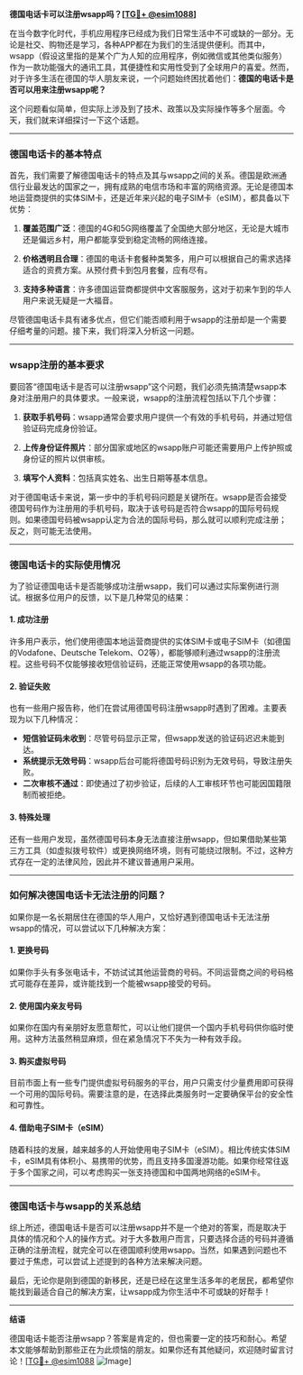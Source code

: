 **德国电话卡可以注册wsapp吗？[[TG💪+ @esim1088](https://t.me/s/esim1088)]**

在当今数字化时代，手机应用程序已经成为我们日常生活中不可或缺的一部分。无论是社交、购物还是学习，各种APP都在为我们的生活提供便利。而其中，wsapp（假设这里指的是某个广为人知的应用程序，例如微信或其他类似服务）作为一款功能强大的通讯工具，其便捷性和实用性受到了全球用户的喜爱。然而，对于许多生活在德国的华人朋友来说，一个问题始终困扰着他们：**德国的电话卡是否可以用来注册wsapp呢？**

这个问题看似简单，但实际上涉及到了技术、政策以及实际操作等多个层面。今天，我们就来详细探讨一下这个话题。

---

### **德国电话卡的基本特点**

首先，我们需要了解德国电话卡的特点及其与wsapp之间的关系。德国是欧洲通信行业最发达的国家之一，拥有成熟的电信市场和丰富的网络资源。无论是德国本地运营商提供的实体SIM卡，还是近年来兴起的电子SIM卡（eSIM），都具备以下优势：

1. **覆盖范围广泛**：德国的4G和5G网络覆盖了全国绝大部分地区，无论是大城市还是偏远乡村，用户都能享受到稳定流畅的网络连接。
   
2. **价格透明且合理**：德国的电话卡套餐种类繁多，用户可以根据自己的需求选择适合的资费方案。从预付费卡到包月套餐，应有尽有。

3. **支持多种语言**：许多德国运营商都提供中文客服服务，这对于初来乍到的华人用户来说无疑是一大福音。

尽管德国电话卡具有诸多优点，但它们能否顺利用于wsapp的注册却是一个需要仔细考量的问题。接下来，我们将深入分析这一问题。

---

### **wsapp注册的基本要求**

要回答“德国电话卡是否可以注册wsapp”这个问题，我们必须先搞清楚wsapp本身对注册用户的具体要求。一般来说，wsapp的注册流程包括以下几个步骤：

1. **获取手机号码**：wsapp通常会要求用户提供一个有效的手机号码，并通过短信验证码完成身份验证。

2. **上传身份证件照片**：部分国家或地区的wsapp账户可能还需要用户上传护照或身份证的照片以供审核。

3. **填写个人资料**：包括真实姓名、出生日期等基本信息。

对于德国电话卡来说，第一步中的手机号码问题是关键所在。wsapp是否会接受德国号码作为注册用的手机号码，取决于该号码是否符合wsapp的国际号码规则。如果德国号码被wsapp认定为合法的国际号码，那么就可以顺利完成注册；反之，则可能无法使用。

---

### **德国电话卡的实际使用情况**

为了验证德国电话卡是否能够成功注册wsapp，我们可以通过实际案例进行测试。根据多位用户的反馈，以下是几种常见的结果：

#### **1. 成功注册**
许多用户表示，他们使用德国本地运营商提供的实体SIM卡或电子SIM卡（如德国的Vodafone、Deutsche Telekom、O2等），都能够顺利通过wsapp的注册流程。这些号码不仅能够接收短信验证码，还能正常使用wsapp的各项功能。

#### **2. 验证失败**
也有一些用户报告称，他们在尝试用德国号码注册wsapp时遇到了困难。主要表现为以下几种情况：
   - **短信验证码未收到**：尽管号码显示正常，但wsapp发送的验证码迟迟未能到达。
   - **系统提示无效号码**：wsapp后台可能将德国号码识别为无效号码，导致注册失败。
   - **二次审核不通过**：即使通过了初步验证，后续的人工审核环节也可能因国籍限制而被拒绝。

#### **3. 特殊处理**
还有一些用户发现，虽然德国号码本身无法直接注册wsapp，但如果借助某些第三方工具（如虚拟拨号软件）或更换网络环境，则有可能绕过限制。不过，这种方式存在一定的法律风险，因此并不建议普通用户采用。

---

### **如何解决德国电话卡无法注册的问题？**

如果你是一名长期居住在德国的华人用户，又恰好遇到德国电话卡无法注册wsapp的情况，可以尝试以下几种解决方案：

#### **1. 更换号码**
如果你手头有多张电话卡，不妨试试其他运营商的号码。不同运营商之间的号码格式可能存在差异，或许能找到一个能被wsapp接受的号码。

#### **2. 使用国内亲友号码**
如果你在国内有亲朋好友愿意帮忙，可以让他们提供一个国内手机号码供你临时使用。这种方法虽然稍显麻烦，但在紧急情况下不失为一种有效手段。

#### **3. 购买虚拟号码**
目前市面上有一些专门提供虚拟号码服务的平台，用户只需支付少量费用即可获得一个可用的国际号码。需要注意的是，在选择此类服务时一定要确保平台的安全性和可靠性。

#### **4. 借助电子SIM卡（eSIM）**
随着科技的发展，越来越多的人开始使用电子SIM卡（eSIM）。相比传统实体SIM卡，eSIM具有体积小、易携带的优势，而且支持多国漫游功能。如果你经常往返于多个国家之间，可以考虑购买一张支持德国和中国两地网络的eSIM卡。

---

### **德国电话卡与wsapp的关系总结**

综上所述，德国电话卡是否可以注册wsapp并不是一个绝对的答案，而是取决于具体的情况和个人的操作方式。对于大多数用户而言，只要选择合适的号码并遵循正确的注册流程，就完全可以在德国顺利使用wsapp。当然，如果遇到问题也不要过于焦虑，可以尝试上述提到的各种方法来解决问题。

最后，无论你是刚到德国的新移民，还是已经在这里生活多年的老居民，都希望你能找到最适合自己的解决方案，让wsapp成为你生活中不可或缺的好帮手！

---

**结语**

德国电话卡能否注册wsapp？答案是肯定的，但也需要一定的技巧和耐心。希望本文能够帮助到那些正在为此烦恼的朋友。如果你还有其他疑问，欢迎随时留言讨论！[[TG💪+ @esim1088](https://t.me/s/esim1088) ![Image](https://i.postimg.cc/4NQfJmqS/Snipaste-2025-05-13-00-14-12.png)]